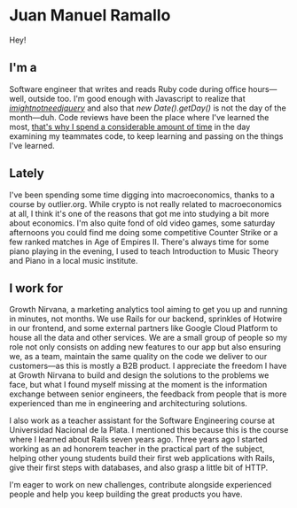 # Juan Manuel Ramallo

Hey!


## I'm a
Software engineer that writes and reads Ruby code during office hours—well, outside too. I'm good enough with Javascript to realize that [_imightnotneedjquery_](https://youmightnotneedjquery.com/) and also that _new Date().getDay()_ is not the day of the month—duh. Code reviews have been the place where I've learned the most, [that's why I spend a considerable amount of time](https://github.com/juanmanuelramallo/#:~:text=More-,Activity%20overview,-Contributed%20to) in the day examining my teammates code, to keep learning and passing on the things I've learned.

## Lately
I've been spending some time digging into macroeconomics, thanks to a course by outlier.org. While crypto is not really related to macroeconomics at all, I think it's one of the reasons that got me into studying a bit more about economics. I'm also quite fond of old video games, some saturday afternoons you could find me doing some competitive Counter Strike or a few ranked matches in Age of Empires II. There's always time for some piano playing in the evening, I used to teach Introduction to Music Theory and Piano in a local music institute.

## I work for
Growth Nirvana, a marketing analytics tool aiming to get you up and running in minutes, not months. We use Rails for our backend, sprinkles of Hotwire in our frontend, and some external partners like Google Cloud Platform to house all the data and other services. We are a small group of people so my role not only consists on adding new features to our app but also ensuring we, as a team, maintain the same quality on the code we deliver to our customers—as this is mostly a B2B product. I appreciate the freedom I have at Growth Nirvana to build and design the solutions to the problems we face, but what I found myself missing at the moment is the information exchange between senior engineers, the feedback from people that is more experienced than me in engineering and architecturing solutions.

I also work as a teacher assistant for the Software Engineering course at Universidad Nacional de la Plata. I mentioned this because this is the course where I learned about Rails seven years ago. Three years ago I started working as an ad honorem teacher in the practical part of the subject, helping other young students build their first web applications with Rails, give their first steps with databases, and also grasp a little bit of HTTP.

I'm eager to work on new challenges, contribute alongside experienced people and help you keep building the great products you have.
